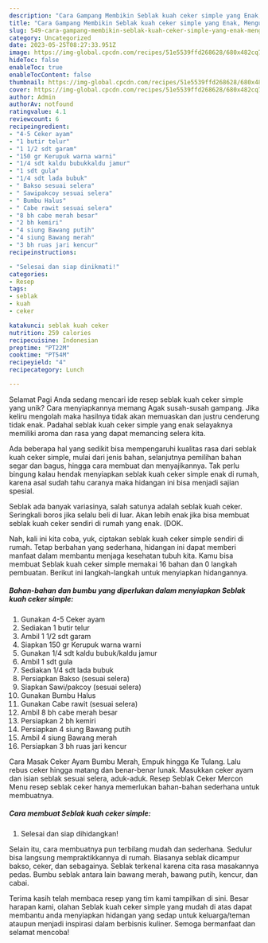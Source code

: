 ```yaml
---
description: "Cara Gampang Membikin Seblak kuah ceker simple yang Enak, Mengugah Selera"
title: "Cara Gampang Membikin Seblak kuah ceker simple yang Enak, Mengugah Selera"
slug: 549-cara-gampang-membikin-seblak-kuah-ceker-simple-yang-enak-mengugah-selera
category: Uncategorized
date: 2023-05-25T08:27:33.951Z
image: https://img-global.cpcdn.com/recipes/51e5539ffd268628/680x482cq70/seblak-kuah-ceker-simple-foto-resep-utama.jpg
hideToc: false
enableToc: true
enableTocContent: false
thumbnail: https://img-global.cpcdn.com/recipes/51e5539ffd268628/680x482cq70/seblak-kuah-ceker-simple-foto-resep-utama.jpg
cover: https://img-global.cpcdn.com/recipes/51e5539ffd268628/680x482cq70/seblak-kuah-ceker-simple-foto-resep-utama.jpg
author: Admin
authorAv: notfound
ratingvalue: 4.1
reviewcount: 6
recipeingredient:
- "4-5 Ceker ayam"
- "1 butir telur"
- "1 1/2 sdt garam"
- "150 gr Kerupuk warna warni"
- "1/4 sdt kaldu bubukkaldu jamur"
- "1 sdt gula"
- "1/4 sdt lada bubuk"
- " Bakso sesuai selera"
- " Sawipakcoy sesuai selera"
- " Bumbu Halus"
- " Cabe rawit sesuai selera"
- "8 bh cabe merah besar"
- "2 bh kemiri"
- "4 siung Bawang putih"
- "4 siung Bawang merah"
- "3 bh ruas jari kencur"
recipeinstructions:

- "Selesai dan siap dinikmati!"
categories:
- Resep
tags:
- seblak
- kuah
- ceker

katakunci: seblak kuah ceker 
nutrition: 259 calories
recipecuisine: Indonesian
preptime: "PT22M"
cooktime: "PT54M"
recipeyield: "4"
recipecategory: Lunch

---
```



Selamat Pagi Anda sedang mencari ide resep seblak kuah ceker simple yang unik? Cara menyiapkannya memang Agak susah-susah gampang. Jika keliru mengolah maka hasilnya tidak akan memuaskan dan justru cenderung tidak enak. Padahal seblak kuah ceker simple yang enak selayaknya memiliki aroma dan rasa yang dapat memancing selera kita.


Ada beberapa hal yang sedikit bisa mempengaruhi kualitas rasa dari seblak kuah ceker simple, mulai dari jenis bahan, selanjutnya pemilihan bahan segar dan bagus, hingga cara membuat dan menyajikannya. Tak perlu bingung kalau hendak menyiapkan seblak kuah ceker simple enak di rumah, karena asal sudah tahu caranya maka hidangan ini bisa menjadi sajian spesial.

Seblak ada banyak variasinya, salah satunya adalah seblak kuah ceker. Seringkali boros jika selalu beli di luar. Akan lebih enak jika bisa membuat seblak kuah ceker sendiri di rumah yang enak. (DOK.


Nah, kali ini kita coba, yuk, ciptakan seblak kuah ceker simple sendiri di rumah. Tetap berbahan yang sederhana, hidangan ini dapat memberi manfaat dalam membantu menjaga kesehatan tubuh kita. Kamu bisa membuat Seblak kuah ceker simple memakai 16 bahan dan 0 langkah pembuatan. Berikut ini langkah-langkah untuk menyiapkan hidangannya.

<!--inarticleads1-->

##### Bahan-bahan dan bumbu yang diperlukan dalam menyiapkan Seblak kuah ceker simple:

1. Gunakan 4-5 Ceker ayam
1. Sediakan 1 butir telur
1. Ambil 1 1/2 sdt garam
1. Siapkan 150 gr Kerupuk warna warni
1. Gunakan 1/4 sdt kaldu bubuk/kaldu jamur
1. Ambil 1 sdt gula
1. Sediakan 1/4 sdt lada bubuk
1. Persiapkan  Bakso (sesuai selera)
1. Siapkan  Sawi/pakcoy (sesuai selera)
1. Gunakan  Bumbu Halus
1. Gunakan  Cabe rawit (sesuai selera)
1. Ambil 8 bh cabe merah besar
1. Persiapkan 2 bh kemiri
1. Persiapkan 4 siung Bawang putih
1. Ambil 4 siung Bawang merah
1. Persiapkan 3 bh ruas jari kencur


Cara Masak Ceker Ayam Bumbu Merah, Empuk hingga Ke Tulang. Lalu rebus ceker hingga matang dan benar-benar lunak. Masukkan ceker ayam dan isian seblak sesuai selera, aduk-aduk. Resep Seblak Ceker Mercon Menu resep seblak ceker hanya memerlukan bahan-bahan sederhana untuk membuatnya. 

<!--inarticleads2-->

##### Cara membuat Seblak kuah ceker simple:


1. Selesai dan siap dihidangkan!

Selain itu, cara membuatnya pun terbilang mudah dan sederhana. Sedulur bisa langsung mempraktikkannya di rumah. Biasanya seblak dicampur bakso, ceker, dan sebagainya. Seblak terkenal karena cita rasa masakannya pedas. Bumbu seblak antara lain bawang merah, bawang putih, kencur, dan cabai. 

Terima kasih telah membaca resep yang tim kami tampilkan di sini. Besar harapan kami, olahan Seblak kuah ceker simple yang mudah di atas dapat membantu anda menyiapkan hidangan yang sedap untuk keluarga/teman ataupun menjadi inspirasi dalam berbisnis kuliner. Semoga bermanfaat dan selamat mencoba!
